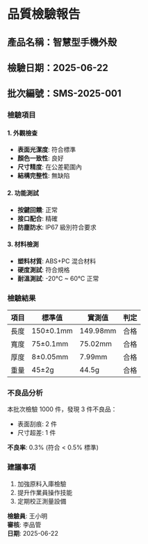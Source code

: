 # 品質檢驗報告

## 產品名稱：智慧型手機外殼

## 檢驗日期：2025-06-22

## 批次編號：SMS-2025-001

### 檢驗項目

#### 1. 外觀檢查

- **表面光潔度**: 符合標準
- **顏色一致性**: 良好
- **尺寸精度**: 在公差範圍內
- **結構完整性**: 無缺陷

#### 2. 功能測試

- **按鍵回饋**: 正常
- **接口配合**: 精確
- **防塵防水**: IP67 級別符合要求

#### 3. 材料檢測

- **塑料材質**: ABS+PC 混合材料
- **硬度測試**: 符合規格
- **耐溫測試**: -20°C ~ 60°C 正常

### 檢驗結果

| 項目 | 標準值    | 實測值   | 判定 |
| ---- | --------- | -------- | ---- |
| 長度 | 150±0.1mm | 149.98mm | 合格 |
| 寬度 | 75±0.1mm  | 75.02mm  | 合格 |
| 厚度 | 8±0.05mm  | 7.99mm   | 合格 |
| 重量 | 45±2g     | 44.5g    | 合格 |

### 不良品分析

本批次檢驗 1000 件，發現 3 件不良品：

- 表面刮痕: 2 件
- 尺寸超差: 1 件

**不良率**: 0.3% (符合 < 0.5% 標準)

### 建議事項

1. 加強原料入庫檢驗
2. 提升作業員操作技能
3. 定期校正測量設備

**檢驗員**: 王小明  
**審核**: 李品管  
**日期**: 2025-06-22
